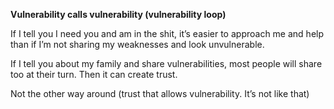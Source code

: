 
**Vulnerability calls vulnerability (vulnerability loop)**

If I tell you I need you and am in the shit, it’s easier to approach me and help than if I’m not sharing my weaknesses and look unvulnerable. 

If I tell you about my family and share vulnerabilities, most people will share too at their turn. Then it can create trust. 

Not the other way around (trust that allows vulnerability. It’s not like that)

